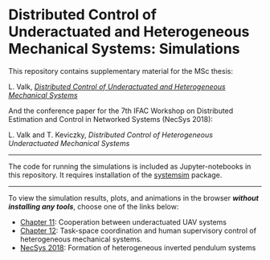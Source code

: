 # Distributed Control of Underactuated and Heterogeneous Mechanical Systems: Simulations
This repository contains supplementary material for the MSc thesis:

L. Valk, [_Distributed Control of Underactuated and Heterogeneous Mechanical Systems_](http://resolver.tudelft.nl/uuid:f689e074-d744-4f63-865e-3c59a7e69dfd)

And the conference paper for the 7th IFAC Workshop on Distributed Estimation and Control in Networked Systems (NecSys 2018):

L. Valk and T. Keviczky, _Distributed Control of Heterogeneous Underactuated Mechanical Systems_

----

The code for running the simulations is included as Jupyter-notebooks in this repository. It requires installation of the [systemsim](https://github.com/laurensvalk/systemsim) package.

----

To view the simulation results, plots, and animations in the browser **_without installing any tools_**, choose one of the links below:
- [Chapter 11](http://nbviewer.jupyter.org/github/laurensvalk/underactuated-systems/blob/9beda42587010477565870567d2021b2642fbd18/uav_formations.ipynb): Cooperation between underactuated UAV systems
- [Chapter 12](http://nbviewer.jupyter.org/github/laurensvalk/underactuated-systems/blob/9beda42587010477565870567d2021b2642fbd18/task_space_formations.ipynb): Task-space coordination and human supervisory control of heterogeneous mechanical systems.
- [NecSys 2018](http://nbviewer.jupyter.org/github/laurensvalk/underactuated-systems/blob/d1b87fbd6f258e43797fa214b53595e98d9ab510/inverted_pendulums.ipynb): Formation of heterogeneous inverted pendulum systems